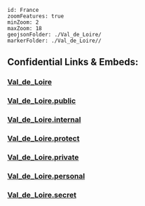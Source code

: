 
```leaflet
id: France
zoomFeatures: true 
minZoom: 2 
maxZoom: 18
geojsonFolder: ./Val_de_Loire/
markerFolder: ./Val_de_Loire//
```


## Confidential Links & Embeds: 

### [Val_de_Loire](/_Standards/Earth/Continent/Europe/Europe~West/France/regions~France/Val_de_Loire.md) 

### [Val_de_Loire.public](/_public/Earth/Continent/Europe/Europe~West/France/regions~France/Val_de_Loire.public.md) 

### [Val_de_Loire.internal](/_internal/Earth/Continent/Europe/Europe~West/France/regions~France/Val_de_Loire.internal.md) 

### [Val_de_Loire.protect](/_protect/Earth/Continent/Europe/Europe~West/France/regions~France/Val_de_Loire.protect.md) 

### [Val_de_Loire.private](/_private/Earth/Continent/Europe/Europe~West/France/regions~France/Val_de_Loire.private.md) 

### [Val_de_Loire.personal](/_personal/Earth/Continent/Europe/Europe~West/France/regions~France/Val_de_Loire.personal.md) 

### [Val_de_Loire.secret](/_secret/Earth/Continent/Europe/Europe~West/France/regions~France/Val_de_Loire.secret.md)

